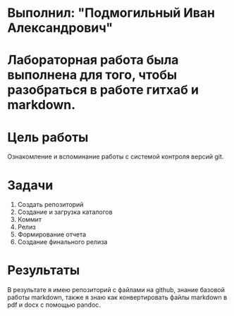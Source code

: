 # Выполнил: "Подмогильный Иван Александрович"

# Лабораторная работа была выполнена для того, чтобы разобраться в работе гитхаб и markdown. 

# Цель работы

Ознакомление и вспоминание работы с системой контроля версий git. 

# Задачи

1. Создать репозиторий
2. Создание и загрузка каталогов 
3. Коммит
4. Релиз
5. Формирование отчета
6. Создание финального релиза

# Результаты

В результате я имею репозиторий с файлами на github, знание базовой работы markdown,
также я знаю как конвертировать файлы markdown в pdf и docx с помощью pandoc. 